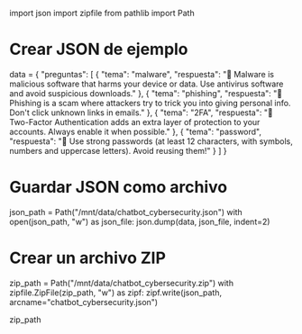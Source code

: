 import json
import zipfile
from pathlib import Path

# Crear JSON de ejemplo
data = {
    "preguntas": [
        {
            "tema": "malware",
            "respuesta": "🦠 Malware is malicious software that harms your device or data. Use antivirus software and avoid suspicious downloads."
        },
        {
            "tema": "phishing",
            "respuesta": "🎣 Phishing is a scam where attackers try to trick you into giving personal info. Don't click unknown links in emails."
        },
        {
            "tema": "2FA",
            "respuesta": "🔐 Two-Factor Authentication adds an extra layer of protection to your accounts. Always enable it when possible."
        },
        {
            "tema": "password",
            "respuesta": "🔑 Use strong passwords (at least 12 characters, with symbols, numbers and uppercase letters). Avoid reusing them!"
        }
    ]
}

# Guardar JSON como archivo
json_path = Path("/mnt/data/chatbot_cybersecurity.json")
with open(json_path, "w") as json_file:
    json.dump(data, json_file, indent=2)

# Crear un archivo ZIP
zip_path = Path("/mnt/data/chatbot_cybersecurity.zip")
with zipfile.ZipFile(zip_path, "w") as zipf:
    zipf.write(json_path, arcname="chatbot_cybersecurity.json")

zip_path
